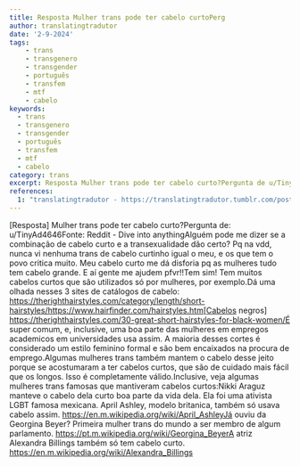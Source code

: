 ```yaml
---
title: Resposta Mulher trans pode ter cabelo curtoPerg
author: translatingtradutor
date: '2-9-2024'
tags:
    - trans
    - transgenero
    - transgender
    - português
    - transfem
    - mtf
    - cabelo
keywords:
  - trans
  - transgenero
  - transgender
  - português
  - transfem
  - mtf
  - cabelo
category: trans
excerpt: Resposta Mulher trans pode ter cabelo curto?Pergunta de u/TinyAd4646Fonte Reddit - Dive into anythingAlguém pode me dizer se a combinação de cabel...
references:
  1: "translatingtradutor - https://translatingtradutor.tumblr.com/post/760519652685266944/resposta-mulher-trans-pode-ter-cabelo-curto"
---
```


[Resposta] Mulher trans pode ter cabelo curto?Pergunta de: u/TinyAd4646Fonte: Reddit - Dive into anythingAlguém pode me dizer se a combinação de cabelo curto e a transexualidade dão certo? Pq na vdd, nunca vi nenhuma trans de cabelo curtinho igual o meu, e os que tem o povo critica muito. Meu cabelo curto me dá disforia pq as mulheres tudo tem cabelo grande. E aí gente me ajudem pfvr!!Tem sim! Tem muitos cabelos curtos que são utilizados só por mulheres, por exemplo.Dá uma olhada nesses 3 sites de catálogos de cabelo:  https://therighthairstyles.com/category/length/short-hairstyles/https://www.hairfinder.com/hairstyles.htm[Cabelos negros] https://therighthairstyles.com/30-great-short-hairstyles-for-black-women/É super comum, e, inclusive, uma boa parte das mulheres em empregos academicos em universidades usa assim. A maioria desses cortes é considerado um estilo feminino formal e são bem encaixados na procura de emprego.Algumas mulheres trans também mantem o cabelo desse jeito porque se acostumaram a ter cabelos curtos, que são de cuidado mais fácil que os longos. Isso é completamente válido.Inclusive, veja algumas mulheres trans famosas que mantiveram cabelos curtos:Nikki Araguz manteve o cabelo dela curto boa parte da vida dela. Ela foi uma ativista LGBT famosa mexicana. April Ashley, modelo britanica, também só usava cabelo assim. https://en.m.wikipedia.org/wiki/April_AshleyJá ouviu da Georgina Beyer? Primeira mulher trans do mundo a ser membro de algum parlamento. https://pt.m.wikipedia.org/wiki/Georgina_BeyerA atriz Alexandra Billings também só tem cabelo curto.  https://en.m.wikipedia.org/wiki/Alexandra_Billings